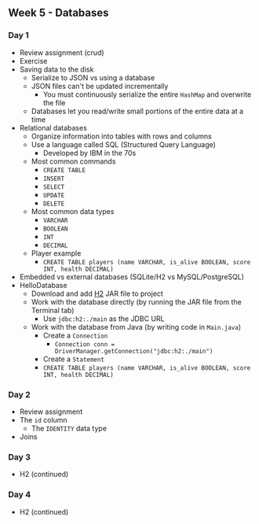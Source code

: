 ## Week 5 - Databases

### Day 1

* Review assignment (crud)
* Exercise
* Saving data to the disk
  * Serialize to JSON vs using a database
  * JSON files can't be updated incrementally
    * You must continuously serialize the entire `HashMap` and overwrite the file
  * Databases let you read/write small portions of the entire data at a time
* Relational databases
  * Organize information into tables with rows and columns
  * Use a language called SQL (Structured Query Language)
    * Developed by IBM in the 70s
  * Most common commands
    * `CREATE TABLE`
    * `INSERT`
    * `SELECT`
    * `UPDATE`
    * `DELETE`
  * Most common data types
    * `VARCHAR`
    * `BOOLEAN`
    * `INT`
    * `DECIMAL`
  * Player example
    * `CREATE TABLE players (name VARCHAR, is_alive BOOLEAN, score INT, health DECIMAL)`
* Embedded vs external databases (SQLite/H2 vs MySQL/PostgreSQL)
* HelloDatabase
  * Download and add [H2](http://www.h2database.com/html/main.html) JAR file to project
  * Work with the database directly (by running the JAR file from the Terminal tab)
    * Use `jdbc:h2:./main` as the JDBC URL
  * Work with the database from Java (by writing code in `Main.java`)
    * Create a `Connection`
      * `Connection conn = DriverManager.getConnection("jdbc:h2:./main")`
    * Create a `Statement`
    * `CREATE TABLE players (name VARCHAR, is_alive BOOLEAN, score INT, health DECIMAL)`

### Day 2

* Review assignment
* The `id` column
  * The `IDENTITY` data type
* Joins

### Day 3

* H2 (continued)

### Day 4

* H2 (continued)
